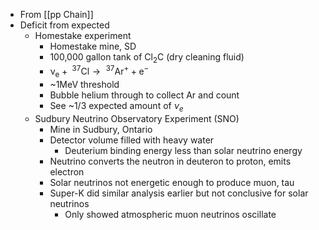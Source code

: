  - From [[pp Chain]]
 - Deficit from expected
	 - Homestake experiment
		 - Homestake mine, SD
		 - 100,000 gallon tank of $\text{Cl}_2\text{C}$ (dry cleaning fluid)
		 - ${\displaystyle \mathrm {\nu _{e}+\ ^{37}Cl\longrightarrow \ ^{37}Ar^{+}+e^{-}} }$
		 - ~1MeV threshold
		 - Bubble helium through to collect Ar and count
		 - See ~1/3 expected amount of $\nu_e$
	 - Sudbury Neutrino Observatory Experiment (SNO)
		 - Mine in Sudbury, Ontario
		 - Detector volume filled with heavy water
			 - Deuterium binding energy less than solar neutrino energy
		 - Neutrino converts the neutron in deuteron to proton, emits electron
		 - Solar neutrinos not energetic enough to produce muon, tau
		 - Super-K did similar analysis earlier but not conclusive for solar neutrinos
			 - Only showed atmospheric muon neutrinos oscillate